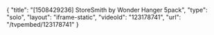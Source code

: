 {
    "title": "[1508429236] StoreSmith by Wonder Hanger 5pack",
    "type": "solo",
    "layout": "iframe-static",
    "videoId": "123178741",
    "url": "\/tvpembed\/123178741"
}